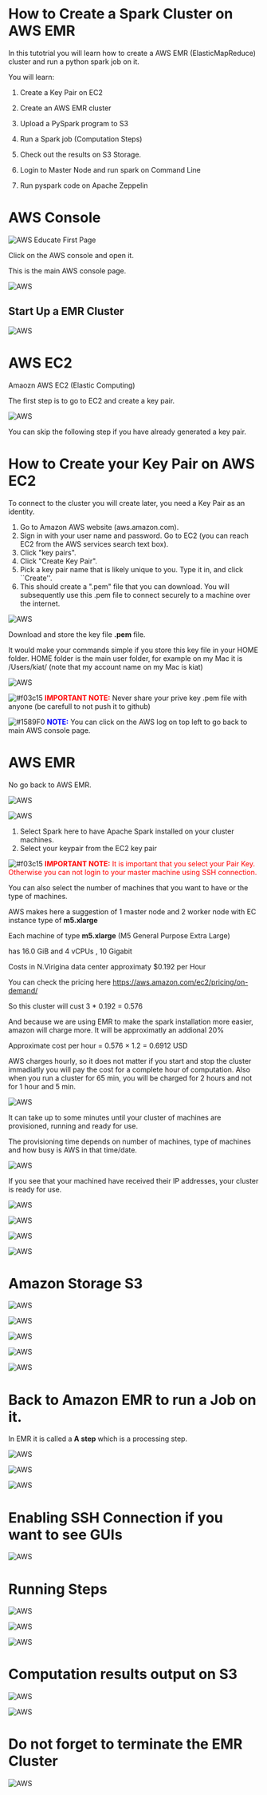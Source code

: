 # How to Create a Spark Cluster on AWS EMR 

In this tutotrial you will learn how to create a AWS EMR (ElasticMapReduce) cluster and run a python spark job on it. 

You will learn: 

1. Create a Key Pair on EC2 

2. Create an AWS EMR cluster

3. Upload a PySpark program to S3 

4. Run a Spark job (Computation Steps)

5. Check out the results on S3 Storage. 

6. Login to Master Node and run spark on Command Line

7. Run pyspark code on Apache Zeppelin 



# AWS Console

![AWS Educate First Page](https://raw.githubusercontent.com/kiat/MET-CS777/master/HowTos/sceenshots/AWS-fig-1.png "AWS Educate First Page")

Click on the AWS console and open it. 

This is the main AWS console page. 


![AWS](https://raw.githubusercontent.com/kiat/MET-CS777/master/HowTos/sceenshots/AWS-fig-2.png "AWS")




## Start Up a EMR Cluster


![AWS](https://raw.githubusercontent.com/kiat/MET-CS777/master/HowTos/sceenshots/AWS-fig-2.png "AWS")


# AWS EC2 

Amaozn AWS EC2 (Elastic Computing) 

The first step is to go to EC2 and create a key pair. 

![AWS](https://raw.githubusercontent.com/kiat/MET-CS777/master/HowTos/sceenshots/AWS-fig-3.png "AWS")

You can skip the following step if you have already generated a key pair. 

# How to Create your Key Pair on AWS EC2 

To connect to the cluster you will create later, you need a Key Pair as an identity.

1. Go to Amazon AWS website (aws.amazon.com).
2. Sign in with your user name and password. Go to EC2 (you can reach EC2 from the AWS services search text box).
3. Click "key pairs".
4. Click "Create Key Pair".
5. Pick a key pair name that is likely unique to you. Type it in, and click ``Create''.
6. This should create a ".pem" file that you can download. 
You will subsequently use this .pem file to connect securely to a machine over the internet. 




![AWS](https://raw.githubusercontent.com/kiat/MET-CS777/master/HowTos/sceenshots/AWS-fig-4.png "AWS")

Download and store the key file **.pem** file. 

It would make your commands simple if you store this key file in your HOME folder. 
HOME folder is the main user folder, for example on my Mac it is /Users/kiat/ (note that my account name on my Mac is kiat)


![AWS](https://raw.githubusercontent.com/kiat/MET-CS777/master/HowTos/sceenshots/AWS-fig-5.png "AWS")

![#f03c15](https://placehold.it/15/f03c15/000000?text=+)
<span style="color:red">**IMPORTANT NOTE:**</span>
Never share your prive key .pem file with anyone (be carefull to not push it to github)


![#1589F0](https://placehold.it/15/1589F0/000000?text=+) <span style="color:blue">**NOTE:**</span>
You can click on the AWS log on top left to go back to main AWS console page. 

#  AWS EMR 

No go back to AWS EMR. 


![AWS](https://raw.githubusercontent.com/kiat/MET-CS777/master/HowTos/sceenshots/AWS-fig-6.png "AWS")

![AWS](https://raw.githubusercontent.com/kiat/MET-CS777/master/HowTos/sceenshots/AWS-fig-7.png "AWS")

1. Select Spark here to have Apache Spark installed on your cluster machines. 
2. Select your keypair from the EC2 key pair 

![#f03c15](https://placehold.it/15/f03c15/000000?text=+)
<span style="color:red">**IMPORTANT NOTE:**
It is important that you select your Pair Key. 
Otherwise you can not login to your master machine using SSH connection. 
</span>

You can also select the number of machines that you want to have or the type of machines. 

AWS makes here a suggestion of 1 master node and 2 worker node with EC instance type of **m5.xlarge** 

Each machine of type **m5.xlarge** (M5 General Purpose Extra Large)	

has 16.0 GiB	and 4 vCPUs	, 10 Gigabit	

Costs in N.Virigina data center approximaty $0.192 per Hour



You can check the pricing here 
https://aws.amazon.com/ec2/pricing/on-demand/ 

So this cluster will cust 3 * 0.192 = 0.576 

And because we are using EMR to make the spark installation more easier, amazon will charge more. 
It will be approximatly an addional 20% 

Approximate cost per hour =  0.576 × 1.2  = 0.6912 USD 

AWS charges hourly, so it does not matter if you start and stop the cluster immadiatly you will pay the cost for 
a complete hour of computation. Also when you run a cluster for 65 min, you will be charged for 2 hours and not for 1 hour and 5 min. 


![AWS](https://raw.githubusercontent.com/kiat/MET-CS777/master/HowTos/sceenshots/AWS-fig-8.png "AWS")


It can take up to some minutes until your cluster of machines are provisioned, running and ready for use. 

The provisioning time depends on number of machines, type of machines and how busy is AWS in that time/date. 

![AWS](https://raw.githubusercontent.com/kiat/MET-CS777/master/HowTos/sceenshots/AWS-fig-9.png "AWS")

If you see that your machined have received their IP addresses, your cluster is ready for use. 

![AWS](https://raw.githubusercontent.com/kiat/MET-CS777/master/HowTos/sceenshots/AWS-fig-10.png "AWS")

![AWS](https://raw.githubusercontent.com/kiat/MET-CS777/master/HowTos/sceenshots/AWS-fig-11.png "AWS")

![AWS](https://raw.githubusercontent.com/kiat/MET-CS777/master/HowTos/sceenshots/AWS-fig-12.png "AWS")

![AWS](https://raw.githubusercontent.com/kiat/MET-CS777/master/HowTos/sceenshots/AWS-fig-13.png "AWS")


# Amazon Storage S3 

![AWS](https://raw.githubusercontent.com/kiat/MET-CS777/master/HowTos/sceenshots/AWS-fig-14.png "AWS")

![AWS](https://raw.githubusercontent.com/kiat/MET-CS777/master/HowTos/sceenshots/AWS-fig-15.png "AWS")

![AWS](https://raw.githubusercontent.com/kiat/MET-CS777/master/HowTos/sceenshots/AWS-fig-16.png "AWS")

![AWS](https://raw.githubusercontent.com/kiat/MET-CS777/master/HowTos/sceenshots/AWS-fig-18.png "AWS")

![AWS](https://raw.githubusercontent.com/kiat/MET-CS777/master/HowTos/sceenshots/AWS-fig-19.png "AWS")


# Back to Amazon EMR to run a Job on it. 

In EMR it is called a **A step** which is a processing step. 


![AWS](https://raw.githubusercontent.com/kiat/MET-CS777/master/HowTos/sceenshots/AWS-fig-20.png "AWS")

![AWS](https://raw.githubusercontent.com/kiat/MET-CS777/master/HowTos/sceenshots/AWS-fig-21.png "AWS")

![AWS](https://raw.githubusercontent.com/kiat/MET-CS777/master/HowTos/sceenshots/AWS-fig-22.png "AWS")


# Enabling SSH Connection if you want to see GUIs 

![AWS](https://raw.githubusercontent.com/kiat/MET-CS777/master/HowTos/sceenshots/AWS-fig-23.png "AWS")

# Running Steps 

![AWS](https://raw.githubusercontent.com/kiat/MET-CS777/master/HowTos/sceenshots/AWS-fig-24.png "AWS")

![AWS](https://raw.githubusercontent.com/kiat/MET-CS777/master/HowTos/sceenshots/AWS-fig-25.png "AWS")

![AWS](https://raw.githubusercontent.com/kiat/MET-CS777/master/HowTos/sceenshots/AWS-fig-26.png "AWS")


# Computation results output on S3 
![AWS](https://raw.githubusercontent.com/kiat/MET-CS777/master/HowTos/sceenshots/AWS-fig-27.png "AWS")

![AWS](https://raw.githubusercontent.com/kiat/MET-CS777/master/HowTos/sceenshots/AWS-fig-28.png "AWS")

# Do not forget to terminate the EMR Cluster

![AWS](https://raw.githubusercontent.com/kiat/MET-CS777/master/HowTos/sceenshots/AWS-fig-29.png "AWS")




